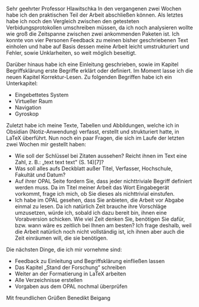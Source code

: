 Sehr geehrter Professor Hlawitschka
In den vergangenen zwei Wochen habe ich den praktischen Teil der Arbeit abschließen können. Als letztes habe ich noch den Vergleich zwischen den getesteten Verbidungsprotokollen umschreiben müssen, da ich noch analysieren wollte wie groß die Zeitspanne zwischen zwei ankommenden Paketen ist. 
Ich konnte von vier Personen Feedback zu meinen bisher geschriebenen Text einholen und habe auf Basis dessen meine Arbeit leicht umstrukturiert und Fehler, sowie Unklarheiten, so weit möglich beseitigt.

Darüber hinaus habe ich eine Einleitung geschrieben, sowie im Kapitel Begriffsklärung erste Begriffe erklärt oder definiert. Im Moment lasse ich die neuen Kapitel Korrektur-Lesen. Zu folgenden Begriffen habe ich ein Unterkapitel: 
- Eingebettetes System
- Virtueller Raum
- Navigation
- Gyroskop

Zuletzt habe ich meine Texte, Tabellen und Abbildungen, welche ich in Obsidian (Notiz-Anwendung) verfasst, erstellt und strukturiert hatte, in LaTeX überführt. Nun noch ein paar Fragen, die sich im Laufe der letzten zwei Wochen mir gestellt haben:
- Wie soll der Schlüssel bei Zitaten aussehen? Reicht ihnen im Text eine Zahl, z. B.: „text text text" (S. 14)\[7]?
- Was soll alles aufs Deckblatt außer Titel, Verfasser, Hochschule, Fakultät und Datum?
- Auf ihrer OPAL Seite fordern Sie, dass jeder nichttriviale Begriff definiert werden muss. Da im Titel meiner Arbeit das Wort Eingabegerät vorkommt, frage ich mich, ob Sie dieses als nichttrivial einstufen.
- Ich habe im OPAL gesehen, dass Sie anbieten, die Arbeit vor Abgabe einmal zu lesen. Da ich natürlich Zeit brauche ihre Vorschläge umzusetzen, würde ich, sobald ich dazu bereit bin, ihnen eine Vorabversion schicken. Wie viel Zeit denken Sie, benötigen Sie dafür, bzw. wann wäre es zeitlich bei Ihnen am besten? Ich frage deshalb, weil die Arbeit natürlich noch nicht vollständig ist, ich ihnen aber auch die Zeit einräumen will, die sie benötigen.

Die nächsten Dinge, die ich mir vornehme sind:
- Feedback zu Einleitung und Begriffsklärung einfließen lassen
- Das Kapitel „Stand der Forschung“ schreiben
- Weiter an der Formatierung in LaTeX arbeiten
- Alle Verzeichnisse erstellen 
- Vorgaben aus dem OPAL nochmal überprüfen

Mit freundlichen Grüßen
Benedikt Beigang